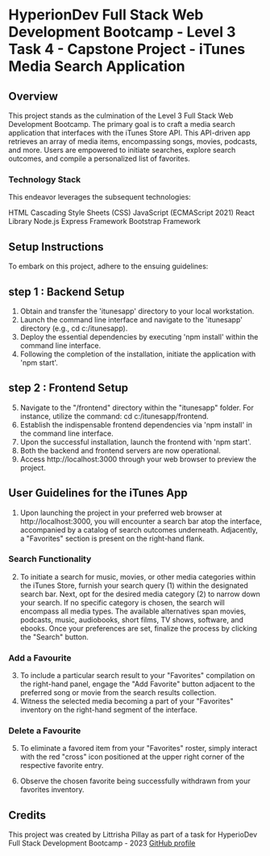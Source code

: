# HyperionDev Full Stack Web Development Bootcamp - Level 3 Task 4 - Capstone Project - iTunes Media Search Application

## Overview

This project stands as the culmination of the Level 3 Full Stack Web Development Bootcamp. The primary goal is to craft a media search application that interfaces with the iTunes Store API. This API-driven app retrieves an array of media items, encompassing songs, movies, podcasts, and more. Users are empowered to initiate searches, explore search outcomes, and compile a personalized list of favorites.

### Technology Stack

This endeavor leverages the subsequent technologies:

HTML
Cascading Style Sheets (CSS)
JavaScript (ECMAScript 2021)
React Library
Node.js
Express Framework
Bootstrap Framework

## Setup Instructions

To embark on this project, adhere to the ensuing guidelines:

## step 1 : Backend Setup

1. Obtain and transfer the 'itunesapp' directory to your local workstation.
2. Launch the command line interface and navigate to the 'itunesapp' directory (e.g., cd c:/itunesapp).
3. Deploy the essential dependencies by executing 'npm install' within the command line interface.
4. Following the completion of the installation, initiate the application with 'npm start'.

## step 2 : Frontend Setup

5. Navigate to the "/frontend" directory within the "itunesapp" folder. For instance, utilize the command: cd c:/itunesapp/frontend.
6. Establish the indispensable frontend dependencies via 'npm install' in the command line interface.
7. Upon the successful installation, launch the frontend with 'npm start'.
8. Both the backend and frontend servers are now operational.
9. Access http://localhost:3000 through your web browser to preview the project.

## User Guidelines for the iTunes App

1. Upon launching the project in your preferred web browser at http://localhost:3000, you will encounter a search bar atop the interface, accompanied by a catalog of search outcomes underneath. Adjacently, a "Favorites" section is present on the right-hand flank.

### Search Functionality

2. To initiate a search for music, movies, or other media categories within the iTunes Store, furnish your search query (1) within the designated search bar. Next, opt for the desired media category (2) to narrow down your search. If no specific category is chosen, the search will encompass all media types. The available alternatives span movies, podcasts, music, audiobooks, short films, TV shows, software, and ebooks. Once your preferences are set, finalize the process by clicking the "Search" button.

### Add a Favourite

3. To include a particular search result to your "Favorites" compilation on the right-hand panel, engage the "Add Favorite" button adjacent to the preferred song or movie from the search results collection.
4. Witness the selected media becoming a part of your "Favorites" inventory on the right-hand segment of the interface.

### Delete a Favourite

5. To eliminate a favored item from your "Favorites" roster, simply interact with the red "cross" icon positioned at the upper right corner of the respective favorite entry.

6. Observe the chosen favorite being successfully withdrawn from your favorites inventory.

## Credits

This project was created by Littrisha Pillay as part of a task for HyperioDev Full Stack Development Bootcamp - 2023 [GitHub profile](https://github.com/ronellepillay)
